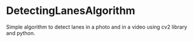 # DetectingLanesAlgorithm

Simple algorithm to detect lanes in a photo and in a video using cv2 library and python.
